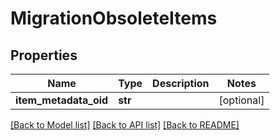 # MigrationObsoleteItems

## Properties
Name | Type | Description | Notes
------------ | ------------- | ------------- | -------------
**item_metadata_oid** | **str** |  | [optional] 

[[Back to Model list]](../README.md#documentation-for-models) [[Back to API list]](../README.md#documentation-for-api-endpoints) [[Back to README]](../README.md)


